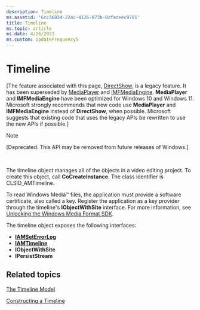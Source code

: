 ```yaml
---
description: Timeline
ms.assetid: '6cc36034-224c-4126-873b-0cfeceec9781'
title: Timeline
ms.topic: article
ms.date: 4/26/2023
ms.custom: UpdateFrequency5
---
```


# Timeline

\[The feature associated with this page, [DirectShow](/windows/win32/directshow/directshow), is a legacy feature. It has been superseded by [MediaPlayer](/uwp/api/Windows.Media.Playback.MediaPlayer) and [IMFMediaEngine](/windows/win32/api/mfmediaengine/nn-mfmediaengine-imfmediaengine). **MediaPlayer** and **IMFMediaEngine** have been optimized for Windows 10 and Windows 11. Microsoft strongly recommends that new code use **MediaPlayer** and **IMFMediaEngine** instead of **DirectShow**, when possible. Microsoft suggests that existing code that uses the legacy APIs be rewritten to use the new APIs if possible.\]

> [!Note]  
> \[Deprecated. This API may be removed from future releases of Windows.\]

 

The timeline object manages all of the objects in a video editing project. To create this object, call **CoCreateInstance**. The class identifier is CLSID\_AMTimeline.

To read Windows Media™ files, the application must provide a software certificate, also called a key. Register the application as a key provider through the timeline's **IObjectWithSite** interface. For more information, see [Unlocking the Windows Media Format SDK](unlocking-the-windows-media-format-sdk.md).

The timeline object exposes the following interfaces:

-   [**IAMSetErrorLog**](iamseterrorlog.md)
-   [**IAMTimeline**](iamtimeline.md)
-   **IObjectWithSite**
-   **IPersistStream**

## Related topics

<dl> <dt>

[The Timeline Model](the-timeline-model.md)
</dt> <dt>

[Constructing a Timeline](constructing-a-timeline.md)
</dt> </dl>

 

 



